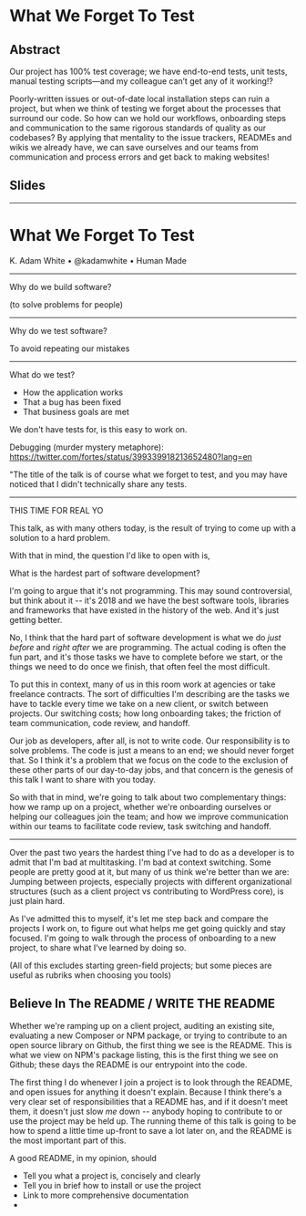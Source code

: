 # What We Forget To Test

## Abstract

Our project has 100% test coverage; we have end-to-end tests, unit tests, manual testing scripts—and my colleague can’t get any of it working!?

Poorly-written issues or out-of-date local installation steps can ruin a project, but when we think of testing we forget about the processes that surround our code. So how can we hold our workflows, onboarding steps and communication to the same rigorous standards of quality as our codebases? By applying that mentality to the issue trackers, READMEs and wikis we already have, we can save ourselves and our teams from communication and process errors and get back to making websites!

## Slides

---

# What We Forget To Test

K. Adam White &bull; @kadamwhite &bull; Human Made

---

Why do we build software?

(to solve problems for people)

---

Why do we test software?

To avoid repeating our mistakes

---

What do we test?

- How the application works
- That a bug has been fixed
- That business goals are met

We don't have tests for, is this easy to work on.

Debugging (murder mystery metaphore): https://twitter.com/fortes/status/399339918213652480?lang=en




"The title of the talk is of course what we forget to test, and you may have noticed that I didn't technically share any tests.

-----

THIS TIME FOR REAL YO

This talk, as with many others today, is the result of trying to come up with a solution to a hard problem.

With that in mind, the question I'd like to open with is,

What is the hardest part of software development?

I'm going to argue that it's not programming. This may sound controversial, but think about it -- it's 2018 and we have the best software tools, libraries and frameworks that have existed in the history of the web. And it's just getting better.

No, I think that the hard part of software development is what we do _just before_ and _right after_ we are programming. The actual coding is often the fun part, and it's those tasks we have to complete before we start, or the things we need to do once we finish, that often feel the most difficult.

To put this in context, many of us in this room work at agencies or take freelance contracts. The sort of difficulties I'm describing are the tasks we have to tackle every time we take on a new client, or switch between projects. Our switching costs; how long onboarding takes; the friction of team communication, code review, and handoff.

Our job as developers, after all, is not to write code. Our responsibility is to solve problems. The code is just a means to an end; we should never forget that. So I think it's a problem that we focus on the code to the exclusion of these other parts of our day-to-day jobs, and that concern is the genesis of this talk I want to share with you today.

So with that in mind, we're going to talk about two complementary things: how we ramp up on a project, whether we're onboarding ourselves or helping our colleagues join the team; and how we improve communication within our teams to facilitate code review, task switching and handoff.

---

Over the past two years the hardest thing I've had to do as a developer is to admit that I'm bad at multitasking. I'm bad at context switching. Some people are pretty good at it, but many of us think we're better than we are: Jumping between projects, especially projects with different organizational structures (such as a client project vs contributing to WordPress core), is just plain hard.

As I've admitted this to myself, it's let me step back and compare the projects I work on, to figure out what helps me get going quickly and stay focused. I'm going to walk through the process of onboarding to a new project, to share what I've learned by doing so.

(All of this excludes starting green-field projects; but some pieces are useful as rubriks when choosing you tools)

## Believe In The README / WRITE THE README

Whether we're ramping up on a client project, auditing an existing site, evaluating a new Composer or NPM package, or trying to contribute to an open source library on Github, the first thing we see is the README. This is what we view on NPM's package listing, this is the first thing we see on Github; these days the README is our entrypoint into the code.

The first thing I do whenever I join a project is to look through the README, and open issues for anything it doesn't explain. Because I think there's a very clear set of responsibilities that a README has, and if it doesn't meet them, it doesn't just slow _me_ down -- anybody hoping to contribute to or use the project may be held up. The running theme of this talk is going to be how to spend a little time up-front to save a lot later on, and the README is the most important part of this.

A good README, in my opinion, should

- Tell you what a project is, concisely and clearly
- Tell you in brief how to install or use the project
- Link to more comprehensive documentation
- 





